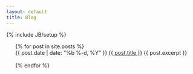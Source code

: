 ```yaml
---
layout: default
title: Blog
---
```


{% include JB/setup %}

<div class="home">
  
  <ul class="posts" style="list-style-type:none;">
    {% for post in site.posts %}
      <li>
        <span class="post-date">{{ post.date | date: "%b %-d, %Y" }}</span>
        <a class="post-link" href="{{ post.url | prepend: site.baseurl }}">{{ post.title }}</a>
        {{ post.excerpt }}
        <br>
      </li>
      <br>
    {% endfor %}
  </ul>

</div>
